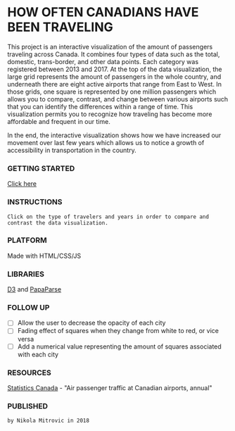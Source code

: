 # HOW OFTEN CANADIANS HAVE BEEN TRAVELING

This project is an interactive visualization of the amount of passengers traveling across Canada. It combines four types of data such as the total, domestic, trans-border, and other data points. Each category was registered between 2013 and 2017. At the top of the data visualization, the large grid represents the amount of passengers in the whole country, and underneath there are eight active airports that range from East to West. In those grids, one square is represented by one million passengers which allows you to compare, contrast, and change between various airports such that you can identify the differences within a range of time. This visualization permits you to recognize how traveling has become more affordable and frequent in our time.

In the end, the interactive visualization shows how we have increased our movement over last few years which allows us to notice a growth of accessibility in transportation in the country.

### GETTING STARTED

[Click here](https://nmitrovic09.github.io/src/travelingInCanada/travelingInCanada.html)

### INSTRUCTIONS

```
Click on the type of travelers and years in order to compare and contrast the data visualization.
```

### PLATFORM

Made with HTML/CSS/JS

### LIBRARIES

[D3](https://d3js.org/) and [PapaParse](https://www.papaparse.com/)

### FOLLOW UP

- [ ] Allow the user to decrease the opacity of each city
- [ ] Fading effect of squares when they change from white to red, or vice versa
- [ ] Add a numerical value representing the amount of squares associated with each city

### RESOURCES

[Statistics Canada](https://www150.statcan.gc.ca/t1/tbl1/en/tv.action?pid=2310025301) - "Air passenger traffic at Canadian airports, annual"

### PUBLISHED

```
by Nikola Mitrovic in 2018
```
